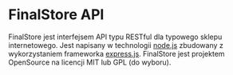 # FinalStore API

FinalStore jest interfejsem API typu RESTful dla typowego sklepu internetowego. 
Jest napisany w technologii [node.js](http://nodejs.org/) 
zbudowany z wykorzystaniem frameworka [express.js](http://expressjs.com/).
FinalStore jest projektem OpenSource na licencji MIT lub GPL (do wyboru).